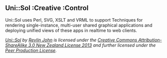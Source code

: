 ## Uni::Sol :Creative :Control

Uni::Sol uses Perl, SVG, XSLT and VRML to support Techniques for rendering single-instance, multi-user shared graphical applications and deploying unified views of these apps in realtime to web clients.

*[Uni::Sol](http://uni-sol.org) by [Revlin John](mailto:revlin@uni-sol.org) is licensed under the [Creative Commons Attribution-ShareAlike 3.0 New Zealand License 2013](http://creativecommons.org/licenses/by-sa/3.0/nz/deed.en_GB) and further licensed under the [Peer Production License](http://p2pfoundation.net/Peer_Production_License).*
